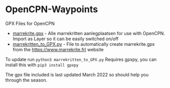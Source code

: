 # OpenCPN-Waypoints
GPX Files for OpenCPN

* [marrekrite.gpx](marrekrite.gpx)  - Alle marrekritten aanlegplaatsen for use with OpenCPN. Import as Layer so it can be easily switched on/off
* [marrekritten_to_GPX.py](marrekritten_to_GPX.py) - File to automatically create marrekrite.gpx from the https://www.marrekrite.frl website

To update run `python3 marrekritten_to_GPX.py`
Requires gpxpy, you can install this with `pip3 install gpxpy`

The gpx file included is last updated March 2022 so should help you through the season.
